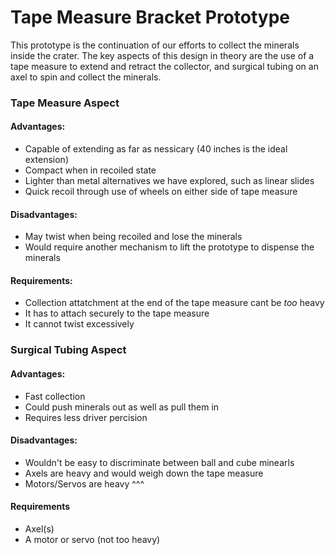 Tape Measure Bracket Prototype
=====================================

This prototype is the continuation of our efforts to collect the minerals inside the crater. The key aspects of this design in theory are the use of a tape measure to extend and retract the collector, and surgical tubing on an axel to spin and collect the minerals. 
	
	
### **Tape Measure Aspect**

#### Advantages:
* Capable of extending as far as nessicary (40 inches is the ideal extension)
* Compact when in recoiled state
* Lighter than metal alternatives we have explored, such as linear slides
* Quick recoil through use of wheels on either side of tape measure

#### Disadvantages:
* May twist when being recoiled and lose the minerals
* Would require another mechanism to lift the prototype to dispense the minerals

#### Requirements:
* Collection attatchment at the end of the tape measure cant be *too* heavy
* It has to attach securely to the tape measure
* It cannot twist excessively

### **Surgical Tubing Aspect**

#### Advantages:
* Fast collection
* Could push minerals out as well as pull them in
* Requires less driver percision

#### Disadvantages:
* Wouldn't be easy to discriminate between ball and cube minearls
* Axels are heavy and would weigh down the tape measure
* Motors/Servos are heavy ^^^

#### Requirements
* Axel(s) 
* A motor or servo (not too heavy)

##
